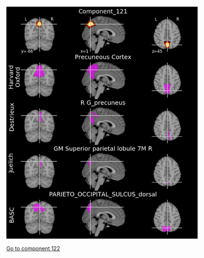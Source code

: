 ![121](preliminary/121.jpg "Component 121")

[Go to component 122](https://parietal-inria.github.io/MODL_atlas/128/122 "Component 122")
